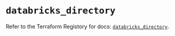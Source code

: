 # `databricks_directory`

Refer to the Terraform Registory for docs: [`databricks_directory`](https://registry.terraform.io/providers/databricks/databricks/1.31.1/docs/resources/directory).
